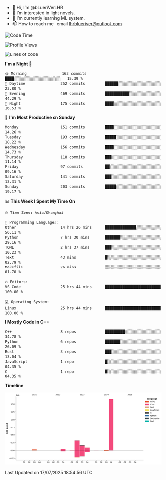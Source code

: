 - 👋 Hi, I’m @bLueriVerLHR
- 👀 I’m interested in light novels.
- 🌱 I’m currently learning ML system.
- 📫 How to reach me : email lhrblueriver@outlook.com

<!--START_SECTION:waka-->
![Code Time](http://img.shields.io/badge/Code%20Time-377%20hrs%2035%20mins-blue)

![Profile Views](http://img.shields.io/badge/Profile%20Views-0-blue)

![Lines of code](https://img.shields.io/badge/From%20Hello%20World%20I%27ve%20Written-2.3%20million%20lines%20of%20code-blue)

**I'm a Night 🦉** 

```text
🌞 Morning                163 commits         ████░░░░░░░░░░░░░░░░░░░░░   15.39 % 
🌆 Daytime                252 commits         ██████░░░░░░░░░░░░░░░░░░░   23.80 % 
🌃 Evening                469 commits         ███████████░░░░░░░░░░░░░░   44.29 % 
🌙 Night                  175 commits         ████░░░░░░░░░░░░░░░░░░░░░   16.53 % 
```
📅 **I'm Most Productive on Sunday** 

```text
Monday                   151 commits         ████░░░░░░░░░░░░░░░░░░░░░   14.26 % 
Tuesday                  193 commits         █████░░░░░░░░░░░░░░░░░░░░   18.22 % 
Wednesday                156 commits         ████░░░░░░░░░░░░░░░░░░░░░   14.73 % 
Thursday                 118 commits         ███░░░░░░░░░░░░░░░░░░░░░░   11.14 % 
Friday                   97 commits          ██░░░░░░░░░░░░░░░░░░░░░░░   09.16 % 
Saturday                 141 commits         ███░░░░░░░░░░░░░░░░░░░░░░   13.31 % 
Sunday                   203 commits         █████░░░░░░░░░░░░░░░░░░░░   19.17 % 
```


📊 **This Week I Spent My Time On** 

```text
🕑︎ Time Zone: Asia/Shanghai

💬 Programming Languages: 
Other                    14 hrs 26 mins      ██████████████░░░░░░░░░░░   56.11 % 
Python                   7 hrs 30 mins       ███████░░░░░░░░░░░░░░░░░░   29.16 % 
TOML                     2 hrs 37 mins       ███░░░░░░░░░░░░░░░░░░░░░░   10.23 % 
Text                     43 mins             █░░░░░░░░░░░░░░░░░░░░░░░░   02.79 % 
Makefile                 26 mins             ░░░░░░░░░░░░░░░░░░░░░░░░░   01.70 % 

🔥 Editors: 
VS Code                  25 hrs 44 mins      █████████████████████████   100.00 % 

💻 Operating System: 
Linux                    25 hrs 44 mins      █████████████████████████   100.00 % 
```

**I Mostly Code in C++** 

```text
C++                      8 repos             █████████░░░░░░░░░░░░░░░░   34.78 % 
Python                   6 repos             ███████░░░░░░░░░░░░░░░░░░   26.09 % 
Rust                     3 repos             ███░░░░░░░░░░░░░░░░░░░░░░   13.04 % 
JavaScript               1 repo              █░░░░░░░░░░░░░░░░░░░░░░░░   04.35 % 
C                        1 repo              █░░░░░░░░░░░░░░░░░░░░░░░░   04.35 % 
```



**Timeline**

![Lines of Code chart](https://raw.githubusercontent.com/bLueriVerLHR/bLueriVerLHR/main/assets/bar_graph.png)


 Last Updated on 17/07/2025 18:54:56 UTC
<!--END_SECTION:waka-->
